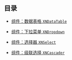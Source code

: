 ﻿## 目录

-   [组件：数据表格 `XNDataTable`](./Component_DataTable.md)

-   [组件：下拉菜单 `XNDropdown`](./Component_Dropdown.md)

-   [组件：选择器 `XNSelect`](./Component_Select.md)

-   [组件：级联选择 `XNCascader`](./Component_Cascader.md)
